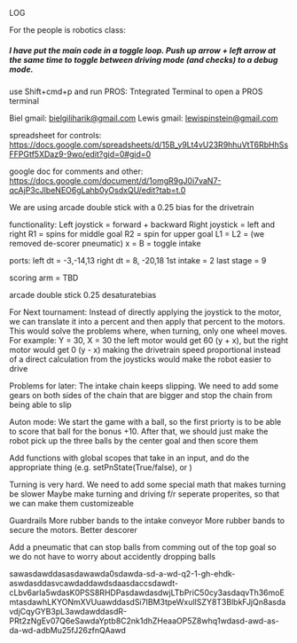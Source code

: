LOG

For the people is robotics class:
##### I have put the main code in a toggle loop. Push up arrow + left arrow at the same time to toggle between driving mode (and checks) to a debug mode. #####

use Shift+cmd+p and run PROS: Tntegrated Terminal to open a PROS terminal

Biel gmail: bielgiliharik@gmail.com
Lewis gmail: lewispinstein@gmail.com

spreadsheet for controls:
https://docs.google.com/spreadsheets/d/15B_y9Lt4vU23R9hhuVtT6RbHhSsFFPGtf5XDaz9-9wo/edit?gid=0#gid=0

google doc for comments and other:
https://docs.google.com/document/d/1omgR9gJ0i7vaN7-qcAjP3cJlbeNEO6gLahb0yOsdxQU/edit?tab=t.0

We are using arcade double stick with a 0.25 bias for the drivetrain

functionality:
Left joystick = forward + backward
Right joystick = left and right 
R1 = spins for middle goal
R2 = spin for upper goal
L1 = 
L2 = (we removed de-scorer pneumatic)
x = 
B = toggle intake 

ports: 
left dt = -3,-14,13
right dt = 8, -20,18
1st intake = 2
last stage = 9 

scoring arm = TBD

arcade double stick
0.25 desaturatebias




For Next tournament:
Instead of directly applying the joystick to the motor, we can translate it into
a percent and then apply that percent to the motors. This would solve the
problems where, when turning, only one wheel moves.
For example: Y = 30, X = 30
the left motor would get 60 (y + x), but the right motor would get 0 (y - x)
making the drivetrain speed proportional instead of a direct calculation from
the joysticks would make the robot easier to drive

Problems for later:
The intake chain keeps slipping.
We need to add some gears on both sides of the chain that are bigger and stop
the chain from being able to slip

Auton mode:
We start the game with a ball, so the first priorty is to be able to score that
ball for the bonus +10.
After that, we should just make the robot pick up the three balls by the center goal and then score them

Add functions with global scopes that take in an input, and do the appropriate thing (e.g. setPnState(True/false), or )

Turning is very hard. We need to add some special math that makes turning be slower 
Maybe make turning and driving f/r seperate properites, so that we can make them customizeable


Guardrails
More rubber bands to the intake conveyor
More rubber bands to secure the motors.
Better descorer

Add a pneumatic that can stop balls from comming out of the top goal so we do not have to worry about accidently dropping balls

sawasdawddasasdawawda0sdawda-sd-a-wd-q2-1-gh-ehdk-aswdasddasvcawdaddawdsdaasdaccsdawdt-cLbv6arIa5wdasK0PSS8RHDPasdawdasdwjLTbPriC50cy3asdaqvTh36moEmtasdawhLKYONmXVUuawddasdSi7IBM3tpeWxulISZY8T3BlbkFJjQn8asdavdjCqyGYB3pL3awdawddasdR-PRt2zNgEv07Q6eSawdaYptb8C2nk1dhZHeaaOP5Z8whq1wdasd-awd-as-da-wd-adbMu25fJ26zfnQAawd